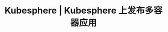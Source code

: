 ---
title: Kubesphere | Kubesphere 上发布多容器应用

pdfUrl: https://kubesphere-community.pek3b.qingstor.com/qkcp/lesson-15/KSCE-200-J001-15-Deployment-Many-Containers-Service-on-Kubesphere-ppt.pdf
---